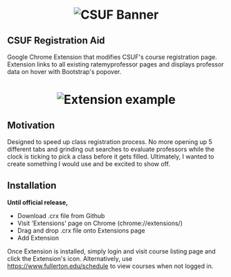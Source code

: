 <h1 align="center">
    <img src="http://news.fullerton.edu/_resources/images/icons/favicon/csuf-logo-cmyk-TM.png" alt="CSUF Banner" style="width:855,height:299;">
</h1>

## CSUF Registration Aid

Google Chrome Extension that modifies CSUF's course registration page.  Extension links to all existing ratemyprofessor pages and displays professor data on hover with Bootstrap's popover.

<h1 align="center">
    <img src="http://i.imgur.com/JKoX3lT.png" alt="Extension example" style="width:729,height:240;">
</h1>


## Motivation

Designed to speed up class registration process. No more opening up 5 different tabs and grinding out searches to evaluate professors while the clock is ticking to pick a class before it gets filled. Ultimately, I wanted to create something I would use and be excited to show off. 


## Installation

<b>Until official release,</b> 
* Download .crx file from Github
* Visit 'Extensions' page on Chrome (chrome://extensions/)   
* Drag and drop .crx file onto Extensions page
* Add Extension

Once Extension is installed, simply login and visit course listing page and click the Extension's icon.
Alternatively, use https://www.fullerton.edu/schedule to view courses when not logged in.
